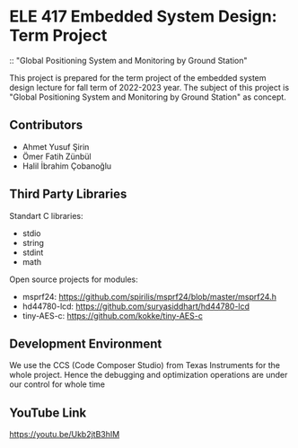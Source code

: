 # ELE 417 Embedded System Design: Term Project

:: "Global Positioning System and Monitoring by Ground Station"

This project is prepared for the term project of the embedded system design lecture for fall term of 2022-2023 year. The subject of this project is "Global Positioning System and Monitoring by Ground Station" as concept.

## Contributors

* Ahmet Yusuf Şirin
* Ömer Fatih Zünbül
* Halil İbrahim Çobanoğlu

## Third Party Libraries

Standart C libraries:

* stdio
* string
* stdint
* math

Open source projects for modules:

* msprf24: https://github.com/spirilis/msprf24/blob/master/msprf24.h
* hd44780-lcd: https://github.com/suryasiddhart/hd44780-lcd
* tiny-AES-c: https://github.com/kokke/tiny-AES-c

## Development Environment 

We use the CCS (Code Composer Studio) from Texas Instruments for the whole project. Hence the debugging and optimization operations are under our control for whole time

## YouTube Link
https://youtu.be/Ukb2jtB3hIM
